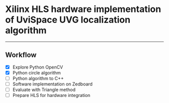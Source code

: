 # Xilinx HLS hardware implementation of UviSpace UVG localization algorithm
___
## Workflow
* [x] Explore Python OpenCV
* [x] Python circle algorithm
* [ ] Python algorithm to C++
* [ ] Software implementation on Zedboard
* [ ] Evaluate with Triangle method
* [ ] Prepare HLS for hardware integration
